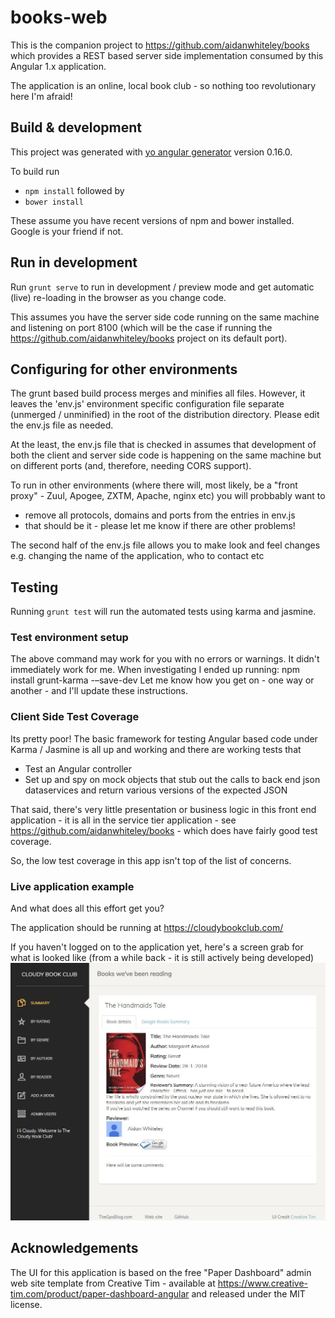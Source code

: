 # books-web

This is the companion project to https://github.com/aidanwhiteley/books which provides a REST based server side 
implementation consumed by this Angular 1.x application.

The application is an online, local book club - so nothing too revolutionary here I'm afraid!

## Build & development

This project was generated with [yo angular generator](https://github.com/yeoman/generator-angular)
version 0.16.0.

To build run
* `npm install` followed by
* `bower install`

These assume you have recent versions of npm and bower installed. Google is your friend if not.

## Run in development
Run `grunt serve` to run in development / preview mode and get automatic (live) re-loading in the browser as
you change code.

This assumes you have the server side code running on the same machine and listening on port 8100 (which 
will be the case if running the https://github.com/aidanwhiteley/books project on its default port).

## Configuring for other environments
The grunt based build process merges and minifies all files. However, it leaves the 'env.js' environment specific
configuration file separate (unmerged / unminified) in the root of the distribution directory.
Please edit the env.js file as needed.

At the least, the env.js file that is checked in assumes that development of both the client and server side code is happening 
on the same machine but on different ports (and, therefore, needing CORS support).

To run in other environments (where there will, most likely, be a "front proxy" - Zuul, Apogee, ZXTM, Apache, nginx etc) you will probbably want to
* remove all protocols, domains and ports from the entries in env.js
* that should be it - please let me know if there are other problems!

The second half of the env.js file allows you to make look and feel changes e.g. changing the name of the application, who to contact etc

## Testing
Running `grunt test` will run the automated tests using karma and jasmine.

### Test environment setup
The above command may work for you with no errors or warnings. It didn't immediately work for me. When investigating I ended up running:
npm install grunt-karma -–save-dev
Let me know how you get on - one way or another - and I'll update these instructions.

### Client Side Test Coverage
Its pretty poor! The basic framework for testing Angular based code under Karma / Jasmine is all 
up and working and there are working tests that 
* Test an Angular controller
* Set up and spy on mock objects that stub out the calls to back end json dataservices and return various versions of the expected JSON

That said, there's very little presentation or business logic in this front end application - it is all in the service tier application - see https://github.com/aidanwhiteley/books - which does have fairly good test coverage.

So, the low test coverage in this app isn't top of the list of concerns.

### Live application example
And what does all this effort get you? 

The application should be running at https://cloudybookclub.com/

If you haven't logged on to the application yet, here's a screen grab for what is looked like (from a while back - it is still actively being developed)
![Screen shot](https://github.com/aidanwhiteley/books-web/blob/master/app/images/cloudy-book-club-screen-grab.jpg "Book review")

## Acknowledgements
The UI for this application is based on the free "Paper Dashboard" admin web site template from Creative Tim - available at https://www.creative-tim.com/product/paper-dashboard-angular
and released under the MIT license.
